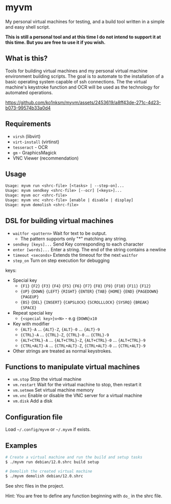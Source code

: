 # myvm

My personal virtual machines for testing, and a build tool written in a simple and easy shell script.

**This is still a personal tool and at this time I do not intend to support it at this time. But you are free to use it if you wish.**

## What is this?

Tools for building virtual machines and my personal virtual machine environment building scripts. The goal is to automate to the installation of a basic operating system capable of ssh connections. The the virtual machine's keystroke function and OCR will be used as the technology for automated operations.

https://github.com/ko1nksm/myvm/assets/2453619/a8ff43de-271c-4d23-b073-99574b33a0d4

## Requirements

- `virsh` (libvirt)
- `virt-install` (virtinst)
- `tesseract` - OCR
- `gm` - GraphicsMagick
- VNC Viewer (recommendation)

## Usage

```txt
Usage: myvm run <shrc-file> [<tasks> | --step-on]...
Usage: myvm sendkey <shrc-file> [--ocr] [<keys>]...
Usage: myvm ocr <shrc-file>
Usage: myvm vnc <shrc-file> [enable | disable | display]
Usage: myvm demolish <shrc-file>
```

## DSL for building virtual machines

- `waitfor <pattern>` Wait for text to be output.
  - The pattern supports only "*" matching any string.
- `sendkey [keys]...` Send Key corresponding to each character
- `enter [words]...` Enter a string. The end of the string contains a newline
- `timeout <seconds>` Extends the timeout for the next `waitfor`
- `step_on`  Turn on step execution for debugging

keys:

  - Special key
    - `{F1}` `{F2}` `{F3}` `{F4}` `{F5}` `{F6}` `{F7}` `{F8}` `{F9}` `{F10}` `{F11}` `{F12}`
    - `{UP}` `{DOWN}` `{LEFT}` `{RIGHT}` `{ENTER}` `{TAB}` `{HOME}` `{END}` `{PAGEDOWN}` `{PAGEUP}`
    - `{BS}` `{DEL}` `{INSERT}` `{CAPSLOCK}` `{SCROLLLOCK}` `{SYSRQ}` `{BREAK}` `{SPACE}`
  - Repeat special key
    - `{<special key>}x<N>` - e.g `{DOWN}x10`
  - Key with modifier
    - `{ALT}-A` ... `{ALT}-Z`, `{ALT}-0` ... `{ALT}-9`
    - `{CTRL}-A` ... `{CTRL}-Z`, `{CTRL}-0` ... `{CTRL}-9`
    - `{ALT+CTRL}-A` ... `{ALT+CTRL}-Z`, `{ALT+CTRL}-0` ... `{ALT+CTRL}-9`
    - `{CTRL+ALT}-A` ... `{CTRL+ALT}-Z`, `{CTRL+ALT}-0` ... `{CTRL+ALT}-9`
  - Other strings are treated as normal keystrokes.

## Functions to manipulate virtual machines

- `vm.stop` Stop the virtual machine
- `vm.restart` Wait for the virtual machine to stop, then restart it
- `vm.setmem` Set virtual machine memory
- `vm.vnc` Enable or disable the VNC server for a virtual machine
- `vm.disk` Add a disk

## Configuration file

Load `~/.config/myvm` or `~/.myvm` if exists.

## Examples

```sh
# Create a virtual machine and run the build and setup tasks
$ ./myvm run debian/12.0.shrc build setup

# Demolish the created virtual machine
$ ./myvm demolish debian/12.0.shrc
```

See shrc files in the project.

Hint: You are free to define any function beginning with `do_` in the shrc file.

